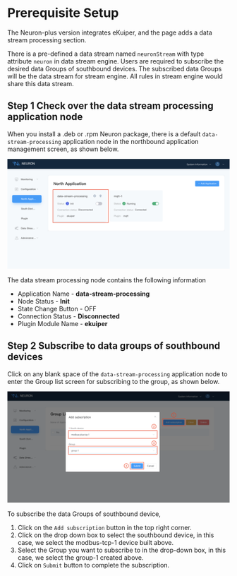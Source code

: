 # Prerequisite Setup

The Neuron-plus version integrates eKuiper, and the page adds a data stream processing section.

There is a pre-defined a data stream named `neuronStream` with type attribute `neuron` in data stream engine. Users are required to subscribe the desired data Groups of southbound devices. The subscribed data Groups will be the data stream for stream engine. All rules in stream engine would share this data stream.

## Step 1 Check over the data stream processing application node

When you install a .deb or .rpm Neuron package, there is a default `data-stream-processing` application node in the northbound application management screen, as shown below.

![data-stream-rules-adapter](./assets/data-stream-rules-adapter.png)

The data stream processing node contains the following information

* Application Name - **data-stream-processing**
* Node Status - **Init**
* State Change Button - OFF
* Connection Status - **Disconnected**
* Plugin Module Name - **ekuiper**

## Step 2 Subscribe to data groups of southbound devices

Click on any blank space of the `data-stream-processing` application node to enter the Group list screen for subscribing to the group, as shown below.

![data-stream-rules-sub](./assets/data-stream-rules-sub.png)

To subscribe the data Groups of southbound device,

1. Click on the `Add subscription` button in the top right corner.
2. Click on the drop down box to select the southbound device, in this case, we select the modbus-tcp-1 device built above.
3. Select the Group you want to subscribe to in the drop-down box, in this case, we select the group-1 created above.
4. Click on `Submit` button to complete the subscription.
